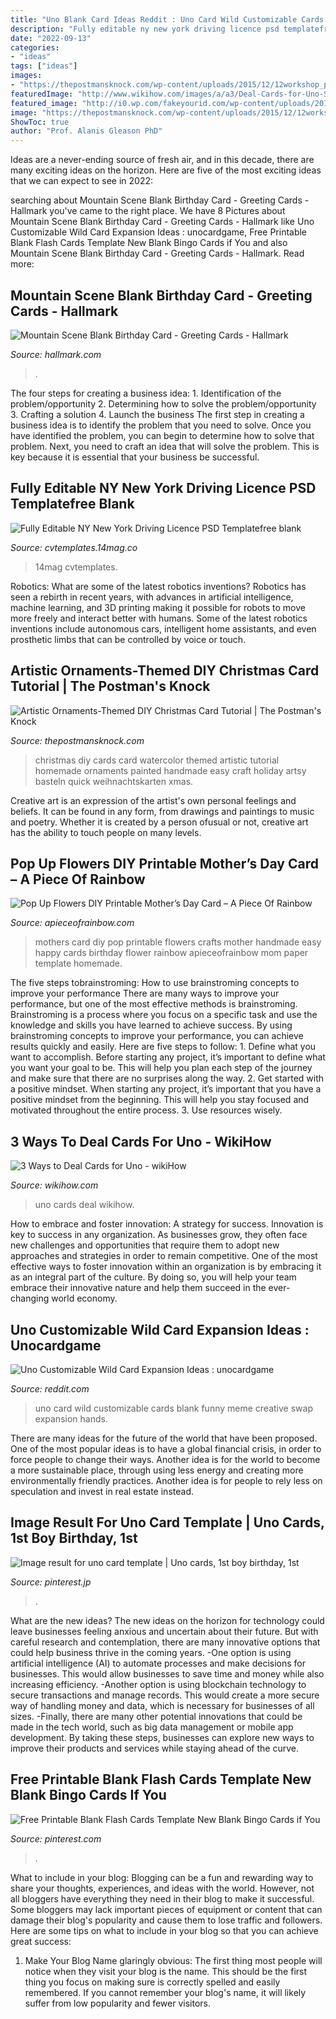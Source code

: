```yaml
---
title: "Uno Blank Card Ideas Reddit : Uno Card Wild Customizable Cards Blank Funny Meme Creative Swap Expansion Hands"
description: "Fully editable ny new york driving licence psd templatefree blank"
date: "2022-09-13"
categories:
- "ideas"
tags: ["ideas"]
images:
- "https://thepostmansknock.com/wp-content/uploads/2015/12/12workshop_papergoodsinsta.jpg"
featuredImage: "http://www.wikihow.com/images/a/a3/Deal-Cards-for-Uno-Step-9.jpg"
featured_image: "http://i0.wp.com/fakeyourid.com/wp-content/uploads/2018/09/washington-fake-id.jpg"
image: "https://thepostmansknock.com/wp-content/uploads/2015/12/12workshop_papergoodsinsta.jpg"
ShowToc: true
author: "Prof. Alanis Gleason PhD"
---
```



Ideas are a never-ending source of fresh air, and in this decade, there are many exciting ideas on the horizon. Here are five of the most exciting ideas that we can expect to see in 2022: 

	

		
searching about Mountain Scene Blank Birthday Card - Greeting Cards - Hallmark you've came to the right place. We have 8 Pictures about Mountain Scene Blank Birthday Card - Greeting Cards - Hallmark like Uno Customizable Wild Card Expansion Ideas : unocardgame, Free Printable Blank Flash Cards Template New Blank Bingo Cards if You and also Mountain Scene Blank Birthday Card - Greeting Cards - Hallmark. Read more:
		
    
## Mountain Scene Blank Birthday Card - Greeting Cards - Hallmark

<img loading=lazy src="https://www.hallmark.com/dw/image/v2/AALB_PRD/on/demandware.static/-/Sites-hallmark-master/default/dw6053600c/images/finished-goods/Mountain-Scene-Blank-Birthday-Card-root-399MAN2658_PV.1.MAN2658.jpg_Source_Image.jpg" onerror="this.onerror=null;this.src='https://tse3.mm.bing.net/th?id=OIP.3hO7zNNrkFKLbdDviRuY6AHaKz&amp;pid=15.1';" alt="Mountain Scene Blank Birthday Card - Greeting Cards - Hallmark">

_Source: hallmark.com_

>. 

	

The four steps for creating a business idea: 1. Identification of the problem/opportunity 2. Determining how to solve the problem/opportunity 3. Crafting a solution 4. Launch the business
The first step in creating a business idea is to identify the problem that you need to solve. Once you have identified the problem, you can begin to determine how to solve that problem. Next, you need to craft an idea that will solve the problem. This is key because it is essential that your business be successful.

    
## Fully Editable NY New York Driving Licence PSD Templatefree Blank

<img loading=lazy src="http://i0.wp.com/fakeyourid.com/wp-content/uploads/2018/09/washington-fake-id.jpg" onerror="this.onerror=null;this.src='https://tse2.mm.bing.net/th?id=OIP.jv3OMaa9VdYUM4kf96SsIwHaFj&amp;pid=15.1';" alt="Fully Editable NY New York Driving Licence PSD Templatefree blank">

_Source: cvtemplates.14mag.co_

>14mag cvtemplates. 

	

Robotics: What are some of the latest robotics inventions?
Robotics has seen a rebirth in recent years, with advances in artificial intelligence, machine learning, and 3D printing making it possible for robots to move more freely and interact better with humans. Some of the latest robotics inventions include autonomous cars, intelligent home assistants, and even prosthetic limbs that can be controlled by voice or touch.

    
## Artistic Ornaments-Themed DIY Christmas Card Tutorial | The Postman&#039;s Knock

<img loading=lazy src="https://thepostmansknock.com/wp-content/uploads/2015/12/12workshop_papergoodsinsta.jpg" onerror="this.onerror=null;this.src='https://tse3.mm.bing.net/th?id=OIP.bZ4h_08dvIhAu0VvY5LMHwHaHa&amp;pid=15.1';" alt="Artistic Ornaments-Themed DIY Christmas Card Tutorial | The Postman&#039;s Knock">

_Source: thepostmansknock.com_

>christmas diy cards card watercolor themed artistic tutorial homemade ornaments painted handmade easy craft holiday artsy basteln quick weihnachtskarten xmas. 

	

Creative art is an expression of the artist's own personal feelings and beliefs. It can be found in any form, from drawings and paintings to music and poetry. Whether it is created by a person ofusual or not, creative art has the ability to touch people on many levels.

    
## Pop Up Flowers DIY Printable Mother’s Day Card – A Piece Of Rainbow

<img loading=lazy src="https://www.apieceofrainbow.com/wp-content/uploads/2018/02/DIY-Free-Printable-Happy-mothers-day-card-easy-to-make-Birthday-Card-greeting-card-Pop-Up-Bouquet-flowers-handmade-for-mom-card-making-apieceofrainbow-tutorial-1.jpg" onerror="this.onerror=null;this.src='https://tse2.mm.bing.net/th?id=OIP.WiaeXE-mA-mrDQDxHH8Q6QHaSh&amp;pid=15.1';" alt="Pop Up Flowers DIY Printable Mother’s Day Card – A Piece Of Rainbow">

_Source: apieceofrainbow.com_

>mothers card diy pop printable flowers crafts mother handmade easy happy cards birthday flower rainbow apieceofrainbow mom paper template homemade. 

	

The five steps tobrainstroming: How to use brainstroming concepts to improve your performance
There are many ways to improve your performance, but one of the most effective methods is brainstroming. Brainstroming is a process where you focus on a specific task and use the knowledge and skills you have learned to achieve success. By using brainstroming concepts to improve your performance, you can achieve results quickly and easily. Here are five steps to follow: 1. Define what you want to accomplish. Before starting any project, it’s important to define what you want your goal to be. This will help you plan each step of the journey and make sure that there are no surprises along the way. 2. Get started with a positive mindset. When starting any project, it’s important that you have a positive mindset from the beginning. This will help you stay focused and motivated throughout the entire process. 3. Use resources wisely.

    
## 3 Ways To Deal Cards For Uno - WikiHow

<img loading=lazy src="http://www.wikihow.com/images/a/a3/Deal-Cards-for-Uno-Step-9.jpg" onerror="this.onerror=null;this.src='https://tse4.mm.bing.net/th?id=OIP.LnX7kfIfnMPkRBw2GEl4igHaFj&amp;pid=15.1';" alt="3 Ways to Deal Cards for Uno - wikiHow">

_Source: wikihow.com_

>uno cards deal wikihow. 

	

How to embrace and foster innovation: A strategy for success.
Innovation is key to success in any organization. As businesses grow, they often face new challenges and opportunities that require them to adopt new approaches and strategies in order to remain competitive. One of the most effective ways to foster innovation within an organization is by embracing it as an integral part of the culture. By doing so, you will help your team embrace their innovative nature and help them succeed in the ever-changing world economy.

    
## Uno Customizable Wild Card Expansion Ideas : Unocardgame

<img loading=lazy src="https://external-preview.redd.it/mwk0Sgy3Be5-8n5JP1S112ximFIwPk2d4NWfw3Z9qZY.jpg?auto=webp&amp;s=c0c487fcdb557e37b4705b3ad29c05d443d33869" onerror="this.onerror=null;this.src='https://tse2.mm.bing.net/th?id=OIP.yMur6nVrnrBI7muigCzGfAAAAA&amp;pid=15.1';" alt="Uno Customizable Wild Card Expansion Ideas : unocardgame">

_Source: reddit.com_

>uno card wild customizable cards blank funny meme creative swap expansion hands. 

	

There are many ideas for the future of the world that have been proposed. One of the most popular ideas is to have a global financial crisis, in order to force people to change their ways. Another idea is for the world to become a more sustainable place, through using less energy and creating more environmentally friendly practices. Another idea is for people to rely less on speculation and invest in real estate instead.

    
## Image Result For Uno Card Template | Uno Cards, 1st Boy Birthday, 1st

<img loading=lazy src="https://i.pinimg.com/736x/f6/01/9f/f6019f8f44b14e5eb54659a18e418530.jpg" onerror="this.onerror=null;this.src='https://tse2.mm.bing.net/th?id=OIP.75aUemv9K17TwfdqKJczfAHaEM&amp;pid=15.1';" alt="Image result for uno card template | Uno cards, 1st boy birthday, 1st">

_Source: pinterest.jp_

>. 

	

What are the new ideas?
The new ideas on the horizon for technology could leave businesses feeling anxious and uncertain about their future. But with careful research and contemplation, there are many innovative options that could help business thrive in the coming years. 
-One option is using artificial intelligence (AI) to automate processes and make decisions for businesses. This would allow businesses to save time and money while also increasing efficiency. 
-Another option is using blockchain technology to secure transactions and manage records. This would create a more secure way of handling money and data, which is necessary for businesses of all sizes. 
-Finally, there are many other potential innovations that could be made in the tech world, such as big data management or mobile app development. By taking these steps, businesses can explore new ways to improve their products and services while staying ahead of the curve.

    
## Free Printable Blank Flash Cards Template New Blank Bingo Cards If You

<img loading=lazy src="https://i.pinimg.com/736x/3a/fc/10/3afc1000205e6b49e9ea4f5385684952.jpg" onerror="this.onerror=null;this.src='https://tse2.mm.bing.net/th?id=OIP.b1hvb9T7UIQGZ8HHaobV1gHaJl&amp;pid=15.1';" alt="Free Printable Blank Flash Cards Template New Blank Bingo Cards if You">

_Source: pinterest.com_

>. 

	

What to include in your blog:
Blogging can be a fun and rewarding way to share your thoughts, experiences, and ideas with the world. However, not all bloggers have everything they need in their blog to make it successful. Some bloggers may lack important pieces of equipment or content that can damage their blog's popularity and cause them to lose traffic and followers. Here are some tips on what to include in your blog so that you can achieve great success:
1. Make Your Blog Name glaringly obvious: The first thing most people will notice when they visit your blog is the name. This should be the first thing you focus on making sure is correctly spelled and easily remembered. If you cannot remember your blog's name, it will likely suffer from low popularity and fewer visitors.


